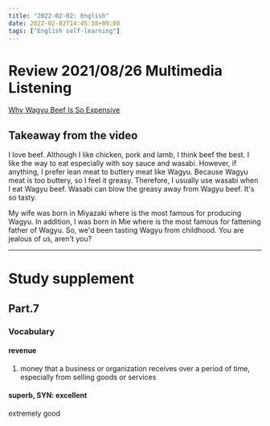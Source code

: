 ```yaml
---
title: "2022-02-02: English"
date: 2022-02-02T14:45:18+09:00
tags: ["English self-learning"]
---
```

# Review 2021/08/26 Multimedia Listening

[Why Wagyu Beef Is So Expensive](https://www.youtube.com/watch?v=9CTzhqVHmww)

## Takeaway from the video
I love beef.
Although I like chicken, pork and lamb, I think beef the best.
I like the way to eat especially with soy sauce and wasabi.
However, if anything, I prefer lean meat to buttery meat like Wagyu.
Because Wagyu meat is too buttery, so I feel it greasy.
Therefore, I usually use wasabi when I eat Wagyu beef.
Wasabi can blow the greasy away from Wagyu beef.
It's so tasty.

My wife was born in Miyazaki where is the most famous for producing Wagyu.
In addition, I was born in Mie where is the most famous for fattening father of Wagyu.
So, we'd been tasting Wagyu from childhood.
You are jealous of us, aren't you?

---
# Study supplement
## Part.7
### Vocabulary
#### revenue
1. money that a business or organization receives over a period of time, especially from selling goods or services

#### superb, SYN: excellent
extremely good
